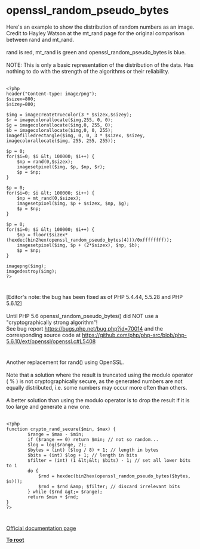 # openssl_random_pseudo_bytes



Here&apos;s an example to show the distribution of random numbers as an image. Credit to Hayley Watson at the mt_rand page for the original comparison between rand and mt_rand.<br><br>rand is red, mt_rand is green and openssl_random_pseudo_bytes is blue.<br><br>NOTE: This is only a basic representation of the distribution of the data. Has nothing to do with the strength of the algorithms or their reliability.<br><br>

```
<?php
header("Content-type: image/png");
$sizex=800;
$sizey=800;

$img = imagecreatetruecolor(3 * $sizex,$sizey);
$r = imagecolorallocate($img,255, 0, 0);
$g = imagecolorallocate($img,0, 255, 0);
$b = imagecolorallocate($img,0, 0, 255);
imagefilledrectangle($img, 0, 0, 3 * $sizex, $sizey, imagecolorallocate($img, 255, 255, 255));

$p = 0;
for($i=0; $i &lt; 100000; $i++) {
    $np = rand(0,$sizex);
    imagesetpixel($img, $p, $np, $r);
    $p = $np;
}

$p = 0;
for($i=0; $i &lt; 100000; $i++) {
    $np = mt_rand(0,$sizex);
    imagesetpixel($img, $p + $sizex, $np, $g);
    $p = $np;
}

$p = 0;
for($i=0; $i &lt; 100000; $i++) {
    $np = floor($sizex*(hexdec(bin2hex(openssl_random_pseudo_bytes(4)))/0xffffffff));
    imagesetpixel($img, $p + (2*$sizex), $np, $b);
    $p = $np;
}

imagepng($img);
imagedestroy($img);
?>
```
  

#

[Editor&apos;s note: the bug has been fixed as of PHP 5.4.44, 5.5.28 and PHP 5.6.12]<br><br>Until PHP 5.6 openssl_random_pseudo_bytes() did NOT use a "cryptographically strong algorithm"! <br>See bug report https://bugs.php.net/bug.php?id=70014 and the corresponding source code at https://github.com/php/php-src/blob/php-5.6.10/ext/openssl/openssl.c#L5408  

#

Another replacement for rand() using OpenSSL.<br><br>Note that a solution where the result is truncated using the modulo operator ( % ) is not cryptographically secure, as the generated numbers are not equally distributed, i.e. some numbers may occur more often than others.<br><br>A better solution than using the modulo operator is to drop the result if it is too large and generate a new one.<br><br>

```
<?php
function crypto_rand_secure($min, $max) {
        $range = $max - $min;
        if ($range == 0) return $min; // not so random...
        $log = log($range, 2);
        $bytes = (int) ($log / 8) + 1; // length in bytes
        $bits = (int) $log + 1; // length in bits
        $filter = (int) (1 &lt;&lt; $bits) - 1; // set all lower bits to 1
        do {
            $rnd = hexdec(bin2hex(openssl_random_pseudo_bytes($bytes, $s)));
            $rnd = $rnd &amp; $filter; // discard irrelevant bits
        } while ($rnd &gt;= $range);
        return $min + $rnd;
}
?>
```
  

#

[Official documentation page](https://www.php.net/manual/en/function.openssl-random-pseudo-bytes.php)

**[To root](/README.md)**